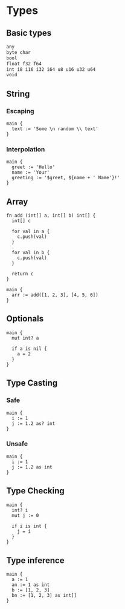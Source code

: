 # Types

## Basic types
```txt
any
byte char
bool
float f32 f64
int i8 i16 i32 i64 u8 u16 u32 u64
void
```

## String

### Escaping
```the
main {
  text := 'Some \n random \\ text'
}
```

### Interpolation
```the
main {
  greet := 'Hello'
  name := 'Your'
  greeting := '$greet, ${name + ' Name'}!'
}
```

## Array
```the
fn add (int[] a, int[] b) int[] {
  int[] c

  for val in a {
    c.push(val)
  }

  for val in b {
    c.push(val)
  }

  return c
}

main {
  arr := add([1, 2, 3], [4, 5, 6])
}
```

## Optionals
```the
main {
  mut int? a

  if a is nil {
    a = 2
  }
}
```

## Type Casting

### Safe
```the
main {
  i := 1
  j := 1.2 as? int
}
```

### Unsafe
```the
main {
  i := 1
  j := 1.2 as int
}
```

## Type Checking
```the
main {
  int? i
  mut j := 0

  if i is int {
    j = i
  }
}
```

## Type inference
```the
main {
  a := 1
  an := 1 as int
  b := [1, 2, 3]
  bn := [1, 2, 3] as int[]
}
```

